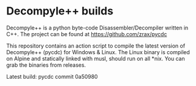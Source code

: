 # Decompyle++ builds

Decompyle++ is a python byte-code Disassembler/Decompiler written in C++. The project can be found at https://github.com/zrax/pycdc

This repository contains an action script to compile the latest version of Decompyle++ (pycdc) for Windows & Linux. The Linux binary is compiled on Alpine and statically linked with musl, should run on all *nix. You can grab the binaries from releases.


Latest build: pycdc commit 0a50980
